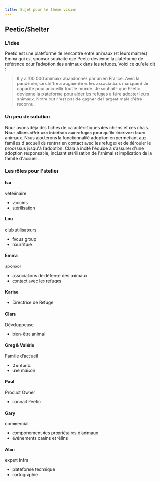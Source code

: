 ```yaml
---
title: Sujet pour le thème vision
---
```


## Peetic/Shelter

### L'idée

Peetic est une plateforme de rencontre entre animaux (et leurs maitres)
Emma qui est sponsor souhaite que Peetic devienne la plateforme de référence pour l’adoption des animaux dans les refuges. Voici ce qu'elle dit :

>Il y a 100 000 animaux abandonnés par an en France. Avec la pandémie, ce chiffre a augmenté et les associations manquent de capacité pour accueillir tout le monde.
>Je souhaite que Peetic devienne la plateforme pour aider les refuges à faire adopter leurs animaux.
>Notre but n'est pas de gagner de l'argent mais d'être reconnu.

### Un peu de solution

Nous avons déjà des fiches de caractéristiques des chiens et des chats.
Nous allons offrir une interface aux refuges pour qu'ils décrivent leurs animaux.
Nous ajouterons la fonctionnalité adoption en permettant aux familles d'accueil de rentrer en contact avec les refuges et de dérouler le processus jusqu'à l'adoption.
Clara a incité l'équipe à s'assurer d'une adoption responsable, incluant stérilisation de l'animal et implication de la famille d'accueil.

### Les rôles pour l'atelier
#### Isa  
  vétérinaire

- vaccins
- stérilisation

#### Lou  
  club utilisateurs

- focus group
- nourriture

#### Emma  
  sponsor

- associations de défense des animaux
- contact avec les refuges

#### Karine

- Directrice de Refuge

#### Clara  
  Développeuse

- bien-être animal

#### Greg & Valérie  
  Famille d’accueil

- 2 enfants
- une maison

#### Paul  
  Product Owner

- connait Peetic

#### Gary  
  commercial

- comportement des propriétaires d’animaux
- événements canins et félins

#### Alan  
  expert Infra

- plateforme technique
- cartographie
